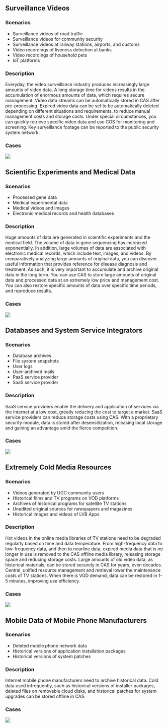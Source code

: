## Surveillance Videos
### Scenarios
- Surveillance videos of road traffic
- Surveillance videos for community security
- Surveillance videos at railway stations, airports, and customs
- Video recordings of liveness detection at banks
- Video recordings of household pets
- IoT platforms

### Description

Everyday, the video surveillance industry produces increasingly large amounts of video data. A long storage time for videos results in the accumulation of enormous amounts of data, which requires secure management. Video data streams can be automatically stored in CAS after pre-processing. Expired video data can be set to be automatically deleted depending on different situations and requirements, to reduce manual management costs and storage costs. Under special circumstances, you can quickly retrieve specific video data and use COS for monitoring and screening. Key surveillance footage can be reported to the public security system network.

### Cases
![](https://mc.qcloudimg.com/static/img/914e6894a0ddf9ddb070376f3c2e591f/1491966162%281%29.jpg)

## Scientific Experiments and Medical Data

### Scenarios
- Processed gene data
- Medical experimental data
- Medical videos and images
- Electronic medical records and health databases

### Description

Huge amounts of data are generated in scientific experiments and the medical field. The volume of data in gene sequencing has increased exponentially. In addition, large volumes of data are associated with electronic medical records, which include text, images, and videos. By comparatively analyzing large amounts of original data, you can discover useful information that provides reference for disease diagnosis and treatment. As such, it is very important to accumulate and archive original data in the long term. You can use CAS to store large amounts of original data and processed data at an extremely low price and management cost. You can also restore specific amounts of data over specific time periods, and reproduce results.

### Cases
![](https://mc.qcloudimg.com/static/img/5afc2380f9f6e0f88733c347646162a4/1491966307%281%29.jpg)
## Databases and System Service Integrators
### Scenarios
- Database archives
- File system snapshots
- User logs
- User-archived mails
- PaaS service provider
- SaaS service provider

### Description
SaaS service providers enable the delivery and application of services via the Internet at a low cost, greatly reducing the cost to target a market. SaaS service providers can reduce storage costs using CAS. With a proprietary security module, data is stored after desensitization, releasing local storage and gaining an advantage amid the fierce competition.

### Cases
![](https://mc.qcloudimg.com/static/img/c89ec146eb67d152d2920061f575a243/1491966514.jpg)

## Extremely Cold Media Resources
### Scenarios
- Videos generated by UGC community users
- Historical films and TV programs on VOD platforms
- Archives of historical programs for satellite TV stations
- Unedited original sources for newspapers and magazines
- Historical images and videos of LVB Apps

### Description
Hot videos in the online media libraries of TV stations need to be degraded regularly based on time and data temperature. From high-frequency data to low-frequency data, and then to nearline data, expired media data that is no longer in use is removed to the CAS offline media library, releasing storage space and reducing storage costs. Large amounts of old video data, as historical materials, can be stored securely in CAS for years, even decades. Central, unified resource management and retrieval lower the maintenance costs of TV stations. When there is VOD demand, data can be restored in 1-5 minutes, improving use efficiency.

### Cases
![](https://mc.qcloudimg.com/static/img/08542e68b4812b55bc937ac06a37ea0a/1491966600%281%29.jpg)

## Mobile Data of Mobile Phone Manufacturers
### Scenarios
- Deleted mobile phone network data
- Historical versions of application installation packages
- Historical versions of system patches

### Description
Internet mobile phone manufacturers need to archive historical data. Cold data used infrequently, such as historical versions of installer packages, deleted files on removable cloud disks, and historical patches for system upgrades can be stored offline in CAS.

### Cases
![](https://mc.qcloudimg.com/static/img/e7924a5b890bae98ba2ecddf15950f8e/image.jpg)

